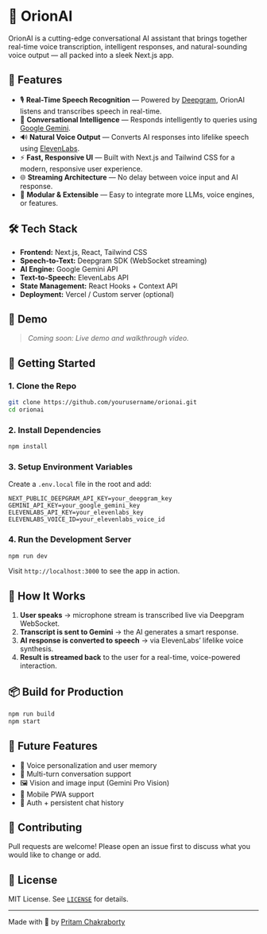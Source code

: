# 🌌 OrionAI

OrionAI is a cutting-edge conversational AI assistant that brings together real-time voice transcription, intelligent responses, and natural-sounding voice output — all packed into a sleek Next.js app.

## 🚀 Features

- 🎙️ **Real-Time Speech Recognition** — Powered by [Deepgram](https://deepgram.com/), OrionAI listens and transcribes speech in real-time.
- 🧠 **Conversational Intelligence** — Responds intelligently to queries using [Google Gemini](https://deepmind.google/technologies/gemini/).
- 🔊 **Natural Voice Output** — Converts AI responses into lifelike speech using [ElevenLabs](https://www.elevenlabs.io/).
- ⚡ **Fast, Responsive UI** — Built with Next.js and Tailwind CSS for a modern, responsive user experience.
- 🌐 **Streaming Architecture** — No delay between voice input and AI response.
- 🧩 **Modular & Extensible** — Easy to integrate more LLMs, voice engines, or features.

## 🛠️ Tech Stack

- **Frontend:** Next.js, React, Tailwind CSS  
- **Speech-to-Text:** Deepgram SDK (WebSocket streaming)  
- **AI Engine:** Google Gemini API  
- **Text-to-Speech:** ElevenLabs API  
- **State Management:** React Hooks + Context API  
- **Deployment:** Vercel / Custom server (optional)

## 📸 Demo

> _Coming soon: Live demo and walkthrough video._

## 🧰 Getting Started

### 1. Clone the Repo

```bash
git clone https://github.com/yourusername/orionai.git
cd orionai
```

### 2. Install Dependencies

```bash
npm install
```

### 3. Setup Environment Variables

Create a `.env.local` file in the root and add:

```env
NEXT_PUBLIC_DEEPGRAM_API_KEY=your_deepgram_key
GEMINI_API_KEY=your_google_gemini_key
ELEVENLABS_API_KEY=your_elevenlabs_key
ELEVENLABS_VOICE_ID=your_elevenlabs_voice_id
```

### 4. Run the Development Server

```bash
npm run dev
```

Visit `http://localhost:3000` to see the app in action.

## 🧪 How It Works

1. **User speaks** → microphone stream is transcribed live via Deepgram WebSocket.  
2. **Transcript is sent to Gemini** → the AI generates a smart response.  
3. **AI response is converted to speech** → via ElevenLabs’ lifelike voice synthesis.  
4. **Result is streamed back** to the user for a real-time, voice-powered interaction.

## 📦 Build for Production

```bash
npm run build
npm start
```

## 🧩 Future Features

- 🎯 Voice personalization and user memory  
- 🔄 Multi-turn conversation support  
- 🖼️ Vision and image input (Gemini Pro Vision)  
- 📱 Mobile PWA support  
- 🔐 Auth + persistent chat history  

## 🤝 Contributing

Pull requests are welcome! Please open an issue first to discuss what you would like to change or add.

## 📄 License

MIT License. See [`LICENSE`](./LICENSE) for details.

---

Made with 💙 by [Pritam Chakraborty](https://github.com/rahulisbusy)
